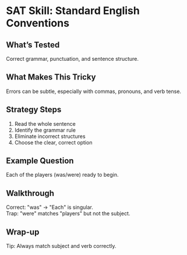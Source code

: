 # SAT Skill: Standard English Conventions

## What’s Tested
Correct grammar, punctuation, and sentence structure.

## What Makes This Tricky
Errors can be subtle, especially with commas, pronouns, and verb tense.

## Strategy Steps
1. Read the whole sentence
2. Identify the grammar rule
3. Eliminate incorrect structures
4. Choose the clear, correct option

## Example Question
Each of the players (was/were) ready to begin.

## Walkthrough
Correct: "was" → "Each" is singular.  
Trap: "were" matches "players" but not the subject.

## Wrap-up
Tip: Always match subject and verb correctly.

